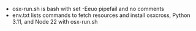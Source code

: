 - osx-run.sh is bash with set -Eeuo pipefail and no comments
- env.txt lists commands to fetch resources and install osxcross, Python 3.11, and Node 22 with osx-run.sh
